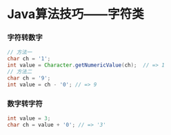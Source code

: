 # Java算法技巧——字符类

### 字符转数字

```java
// 方法一
char ch = '1';
int value = Character.getNumericValue(ch);  // => 1
// 方法二
char ch = '9';
int value = ch - '0'; // => 9
```

### 数字转字符

```java
int value = 3;
char ch = value + '0'; // => '3'
```